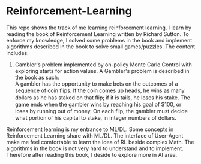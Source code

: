 # Reinforcement-Learning

This repo shows the track of me learning reinforcement learning. I learn by reading the book of Reinforcement Learning written by Richard Sutton. To enforce my knowledge, I solved some problems in the book and implement algorithms described in the book to solve small games/puzzles. 
The content includes:
1. Gambler's problem implemented by on-policy Monte Carlo Control with exploring starts for action values.
A Gambler's problem is described in the book as such:  
    A gambler has the opportunity to make bets on the outcomes of a sequence of coin ﬂips. If the coin comes up heads, he wins as many dollars as he has staked on that ﬂip; if it is tails, he loses his stake. The game ends when the gambler wins by reaching his goal of $100, or loses by running out of money. On each ﬂip, the gambler must decide what portion of his capital to stake, in integer numbers of dollars.
    





Reinforcement learning is my entrance to ML/DL. Some concepts in Reinforcement Learning share with ML/DL. The interface of User-Agent make me feel comfortable to learn the idea of RL beside complex Math. The algorithms in the book is not very hard to understand and to implement. Therefore after reading this book, I deside to explore more in AI area.
